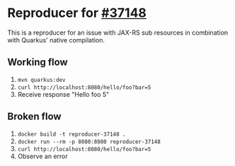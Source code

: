 # Reproducer for [#37148](https://github.com/quarkusio/quarkus/issues/37148)

This is a reproducer for an issue with JAX-RS sub resources in combination with Quarkus' native compilation.

## Working flow

1. `mvn quarkus:dev`
2. `curl http://localhost:8080/hello/foo?bar=5`
3. Receive response "Hello foo 5"

## Broken flow

1. `docker build -t reproducer-37148 .`
2. `docker run --rm -p 8080:8080 reproducer-37148`
3. `curl http://localhost:8080/hello/foo?bar=5`
4. Observe an error
